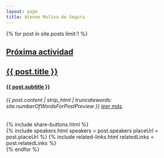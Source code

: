 ```yaml
--- 
layout: page 
title: Ateneo Molina de Segura
--- 
```

{% for post in site.posts limit:1 %}
<div class="next-activity-container" style="background-image: url('{{ post.banner }}')">
  <div class="next-activity-main-info-container">
    <div class="next-activity-main-info-text-content">
      <h2>
        <a class="no-underline-link" href="{{ post.url }} ">Próxima actividad</a>
      </h2>
      <h2>
        <a class="no-underline-link" href="{{ post.url }} ">{{ post.title }}</a>
      </h2>
      <h4>
        <a class="no-underline-link" href="{{ post.url }} ">{{ post.subtitle }}</a>
      </h4>
      <h6>{{ post.content | strip_html | truncatewords: site.numberOfWordsForPostPreview }}
      <a href="{{ post.url }} "> leer más</a>.
      </h6>
      {% include share-buttons.html %}
    </div>
    {% include speakers.html speakers = post.speakers placeUrl = post.placeUrl %}
    {% include related-links.html relatedLinks = post.relatedLinks %}
  </div>
</div>
{% endfor %}